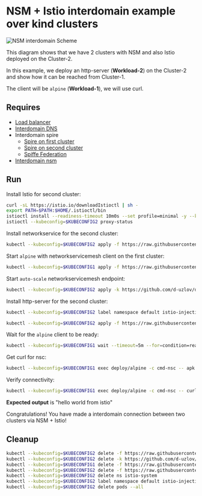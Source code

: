 # NSM + Istio interdomain example over kind clusters

![NSM  interdomain Scheme](./NSM+Istio_Datapath.svg "NSM Basic floating interdomain Scheme")

This diagram shows that we have 2 clusters with NSM and also Istio deployed on the Cluster-2.

In this example, we deploy an http-server (**Workload-2**) on the Cluster-2 and show how it can be reached from Cluster-1.

The client will be `alpine` (**Workload-1**), we will use curl.

## Requires

- [Load balancer](../loadbalancer)
- [Interdomain DNS](../dns)
- Interdomain spire
    - [Spire on first cluster](../../spire/cluster1)
    - [Spire on second cluster](../../spire/cluster2)
    - [Spiffe Federation](../spiffe_federation)
- [Interdomain nsm](../nsm)


## Run

Install Istio for second cluster:
```bash
curl -sL https://istio.io/downloadIstioctl | sh -
export PATH=$PATH:$HOME/.istioctl/bin
istioctl install --readiness-timeout 10m0s --set profile=minimal -y --kubeconfig=$KUBECONFIG2
istioctl --kubeconfig=$KUBECONFIG2 proxy-status
```

Install networkservice for the second cluster:
```bash
kubectl --kubeconfig=$KUBECONFIG2 apply -f https://raw.githubusercontent.com/d-uzlov/deployments-k8s/4a0ec48044729b965bd0a6f161f5fbf2aaf5e0b4/examples/interdomain/nsm_istio/netsvc.yaml
```

Start `alpine` with networkservicemesh client on the first cluster:

```bash
kubectl --kubeconfig=$KUBECONFIG1 apply -f https://raw.githubusercontent.com/d-uzlov/deployments-k8s/4a0ec48044729b965bd0a6f161f5fbf2aaf5e0b4/examples/interdomain/nsm_istio/greeting/client.yaml
```

Start `auto-scale` networkservicemesh endpoint:
```bash
kubectl --kubeconfig=$KUBECONFIG2 apply -k https://github.com/d-uzlov/deployments-k8s/examples/interdomain/nsm_istio/nse-auto-scale?ref=a54ae4d4a3f823c30a896ed64e82e9f963a0d12f
```

Install http-server for the second cluster:
```bash
kubectl --kubeconfig=$KUBECONFIG2 label namespace default istio-injection=enabled

kubectl --kubeconfig=$KUBECONFIG2 apply -f https://raw.githubusercontent.com/d-uzlov/deployments-k8s/4a0ec48044729b965bd0a6f161f5fbf2aaf5e0b4/examples/interdomain/nsm_istio/greeting/server.yaml
```

Wait for the `alpine` client to be ready:
```bash
kubectl --kubeconfig=$KUBECONFIG1 wait --timeout=5m --for=condition=ready pod -l app=alpine
```

Get curl for nsc:
```bash
kubectl --kubeconfig=$KUBECONFIG1 exec deploy/alpine -c cmd-nsc -- apk add curl
```

Verify connectivity:
```bash
kubectl --kubeconfig=$KUBECONFIG1 exec deploy/alpine -c cmd-nsc -- curl -s greeting.default:9080 | grep -o "hello world from istio"
```
**Expected output** is "hello world from istio"

Congratulations! 
You have made a interdomain connection between two clusters via NSM + Istio!

## Cleanup

```bash
kubectl --kubeconfig=$KUBECONFIG2 delete -f https://raw.githubusercontent.com/d-uzlov/deployments-k8s/4a0ec48044729b965bd0a6f161f5fbf2aaf5e0b4/examples/interdomain/nsm_istio/greeting/server.yaml
kubectl --kubeconfig=$KUBECONFIG2 delete -k https://github.com/d-uzlov/deployments-k8s/examples/interdomain/nsm_istio/nse-auto-scale?ref=a54ae4d4a3f823c30a896ed64e82e9f963a0d12f
kubectl --kubeconfig=$KUBECONFIG1 delete -f https://raw.githubusercontent.com/d-uzlov/deployments-k8s/4a0ec48044729b965bd0a6f161f5fbf2aaf5e0b4/examples/interdomain/nsm_istio/greeting/client.yaml
kubectl --kubeconfig=$KUBECONFIG2 delete -f https://raw.githubusercontent.com/d-uzlov/deployments-k8s/4a0ec48044729b965bd0a6f161f5fbf2aaf5e0b4/examples/interdomain/nsm_istio/netsvc.yaml
kubectl --kubeconfig=$KUBECONFIG2 delete ns istio-system
kubectl --kubeconfig=$KUBECONFIG2 label namespace default istio-injection-
kubectl --kubeconfig=$KUBECONFIG2 delete pods --all
```
